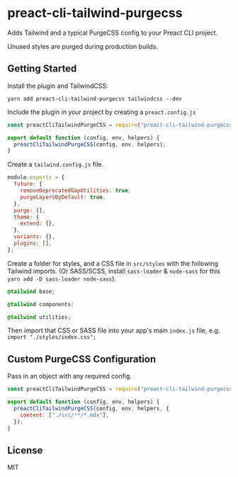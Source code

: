 # preact-cli-tailwind-purgecss

Adds Tailwind and a typical PurgeCSS config to your Preact CLI project.

Unused styles are purged during production builds.

## Getting Started

Install the plugin and TailwindCSS:

```shell
yarn add preact-cli-tailwind-purgecss tailwindcss --dev
```

Include the plugin in your project by creating a `preact.config.js`

```javascript
const preactCliTailwindPurgeCSS = require("preact-cli-tailwind-purgecss");

export default function (config, env, helpers) {
  preactCliTailwindPurgeCSS(config, env, helpers);
}
```

Create a `tailwind.config.js` file.

```javascript
module.exports = {
  future: {
    removeDeprecatedGapUtilities: true,
    purgeLayersByDefault: true,
  },
  purge: [],
  theme: {
    extend: {},
  },
  variants: {},
  plugins: [],
};
```

Create a folder for styles, and a CSS file in `src/styles` with the following Tailwind imports. (Or SASS/SCSS, install `sass-loader` & `node-sass` for this `yarn add -D sass-loader node-sass`).

```css
@tailwind base;

@tailwind components;

@tailwind utilities;
```

Then import that CSS or SASS file into your app's main `index.js` file, e.g. `import "./styles/index.css";`

## Custom PurgeCSS Configuration

Pass in an object with any required config.

```javascript
const preactCliTailwindPurgeCSS = require("preact-cli-tailwind-purgecss");

export default function (config, env, helpers) {
  preactCliTailwindPurgeCSS(config, env, helpers, {
    content: ["./src/**/*.mdx"],
  });
}
```

## License

MIT
